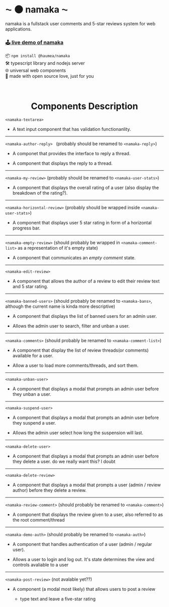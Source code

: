 
<br/>

# ⁓ 🌑 namaka ⁓

namaka is a fullstack user comments and 5-star reviews system for web applications.

### [🕹️ live demo of namaka](https://namaka.chasemoskal.com/)  

📦 `npm install @haumea/namaka`  
🛠️ typescript library and nodejs server  
🌐 universal web components  
💖 made with open source love, just for you  

<br/>

# <center>Components Description</center>

`<namaka-textarea>`

- A text input component that has validation functionanlity.
  

---

`<namaka-author-reply> ` (probably should be renamed to `<namaka-reply>`)

- A componet that provides the interface to reply a thread.
  
- A component that displays the reply to a thread.
  

---

`<namaka-my-review>` (probably should be renamed to `<namaka-user-stats>`)

- A component that displays the overall rating of a user (also display the breakdown of the rating?).
  

---

`<namaka-horizontal-review>` (probably should be wrapped inside `<namaka-user-stats>`)

- A component that displays user 5 star rating in form of a horizontal progress bar.
  

---

`<namaka-empty-review>` (should probably be wrapped in `<namaka-comment-list>` as a representation of it's empty state)

- A component that communicates an *empty comment* state.
  

---

`<namaka-edit-review>`

- A component that allows the author of a review to edit their review text and 5 star rating.
  

---

`<namaka-banned-users>` (should probably be renamed to `<namaka-bans>`, although the current name is kinda more descriptive)

- A component that displays the list of banned users for an admin user.
  
- Allows the admin user to search, filter and unban a user.
  

---

`<namaka-comments>` (should probably be renamed to `<namaka-comment-list>`)

- A component that display the list of review threads(or comments) available for a user.
  
- Allow a user to load more comments/threads, and sort them.
  

---

`<namaka-unban-user>`

- A component that displays a modal that prompts an admin user before they unban a user.
  

---

`<namaka-suspend-user>`

- A component that displays a modal that prompts an admin user before they suspend a user.
  
- Allows the admin user select how long the suspension will last.
  

---

`<namaka-delete-user>`

- A component that displays a modal that prompts an admin user before they delete a user.
  do we really want this? I doubt
  

---

`<namaka-delete-review>`

- A component that displays a modal that prompts a user (admin / review author) before they delete a review.
  

---

`<namaka-review-comment>` (should probably be renamed to `<namaka-comment>`)

- A component that displays the review given to a user, also referred to as the root comment/thread
  

---

`<namaka-demo-auth>` (should probably be renamed to `<namaka-auth>`)

- A component that handles authentication of a user (admin / regular user).
  
- Allows a user to login and log out. It's state determines the view and controls avaliable to a user
  

---

`<namaka-post-review>` (not avalable yet??)

- A component (a modal most likely) that allows users to post a review
  
  - type text and leave a five-star rating
